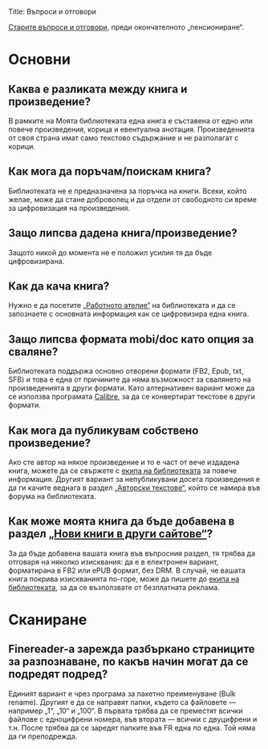 Title: Въпроси и отговори

[Старите въпроси и отговори](http://wiki.chitanka.info/Въпроси_и_отговори), преди окончателното „пенсиониране“.

# Основни

## Каква е разликата между книга и произведение?
В рамките на Моята библиотеката една книга е съставена от едно или повече произведения, корица и евентуална анотация. Произведенията от своя страна имат само текстово съдържание и не разполагат с корици.

## Как мога да поръчам/поискам книга?
Библиотеката не е предназначена за поръчка на книги. Всеки, който желае, може да стане доброволец и да отдели от свободното си време за цифровизация на произведения.

## Защо липсва дадена книга/произведение? 
Защото никой до момента не е положил усилия тя да бъде цифровизирана.

## Как да кача книга?
Нужно е да посетите [„Работното ателие“](http://chitanka.info/workroom) на библиотеката и да се запознаете с основната информация как се цифровизира една книга.

## Защо липсва формата mobi/doc като опция за сваляне?
Библиотеката поддържа основно отворени формати (FB2, Epub, txt, SFB) и това е една от причините да няма възможност за свалянето на произведенията в други формати. Като алтернативен вариант може да се използва програмата [Calibre](http://calibre-ebook.com), за да се конвертират текстове в други формати.

## Как мога да публикувам собствено произведение?
Ако сте автор на някое произведение и то е част от вече издадена книга, можете да се свържете с [екипа на библиотеката](http://chitanka.info/feedback) за повече информация. Другият вариант за непубликувани досега произведения е да ги качите веднага в раздел [„Авторски текстове“](http://forum.chitanka.info/creative-authors.html), който се намира във форума на библиотеката.

## Как може моята книга да бъде добавена в раздел [„Нови книги в други сайтове“](http://chitanka.info/foreign-books)?
За да бъде добавена вашата книга във въпросния раздел, тя трябва да отговаря на няколко изисквания: да е в електронен вариант, форматирана в FB2 или ePUB формат, без DRM. В случай, че вашата книга покрива изискванията по-горе, може да пишете до [екипа на библиотеката](http://chitanka.info/feedback), за да се възползвате от безплатната реклама.

# Сканиране

## Finereader-а зарежда разбъркано страниците за разпознаване, по какъв начин могат да се подредят подред?
Единият вариант е чрез програма за пакетно преименуване (Bulk rename). Другият е да се направят папки, където са файловете — например „1“, „10“ и „100“. В първата трябва да се преместят всички файлове с едноцифрени номера, във втората — всички с двуцифрени и т.н. После трябва да се заредят папките във FR една по една. Той няма да ги преподрежда.
